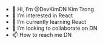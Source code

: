 - 👋 Hi, I’m @DevKimDN Kim Trong
- 👀 I’m interested in React
- 🌱 I’m currently learning React
- 💞️ I’m looking to collaborate on DN
- 📫 How to reach me DN

<!---
DevKimDN/DevKimDN is a ✨ special ✨ repository because its `README.md` (this file) appears on your GitHub profile.
You can click the Preview link to take a look at your changes.
--->
